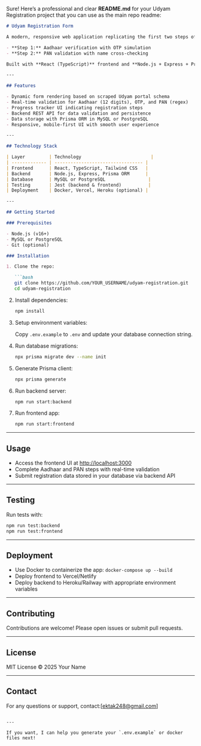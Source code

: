 Sure! Here’s a professional and clear **README.md** for your Udyam Registration project that you can use as the main repo readme:

````markdown
# Udyam Registration Form

A modern, responsive web application replicating the first two steps of the Udyam registration process:

- **Step 1:** Aadhaar verification with OTP simulation  
- **Step 2:** PAN validation with name cross-checking  

Built with **React (TypeScript)** frontend and **Node.js + Express + Prisma ORM** backend connected to MySQL/PostgreSQL.

---

## Features

- Dynamic form rendering based on scraped Udyam portal schema  
- Real-time validation for Aadhaar (12 digits), OTP, and PAN (regex)  
- Progress tracker UI indicating registration steps  
- Backend REST API for data validation and persistence  
- Data storage with Prisma ORM in MySQL or PostgreSQL  
- Responsive, mobile-first UI with smooth user experience

---

## Technology Stack

| Layer         | Technology                          |
| ------------- | --------------------------------- |
| Frontend      | React, TypeScript, Tailwind CSS   |
| Backend       | Node.js, Express, Prisma ORM      |
| Database      | MySQL or PostgreSQL                |
| Testing       | Jest (backend & frontend)          |
| Deployment    | Docker, Vercel, Heroku (optional) |

---

## Getting Started

### Prerequisites

- Node.js (v16+)  
- MySQL or PostgreSQL  
- Git (optional)

### Installation

1. Clone the repo:

   ```bash
   git clone https://github.com/YOUR_USERNAME/udyam-registration.git
   cd udyam-registration
````

2. Install dependencies:

   ```bash
   npm install
   ```

3. Setup environment variables:

   Copy `.env.example` to `.env` and update your database connection string.

4. Run database migrations:

   ```bash
   npx prisma migrate dev --name init
   ```

5. Generate Prisma client:

   ```bash
   npx prisma generate
   ```

6. Run backend server:

   ```bash
   npm run start:backend
   ```

7. Run frontend app:

   ```bash
   npm run start:frontend
   ```

---

## Usage

* Access the frontend UI at [http://localhost:3000](http://localhost:3000)
* Complete Aadhaar and PAN steps with real-time validation
* Submit registration data stored in your database via backend API

---

## Testing

Run tests with:

```bash
npm run test:backend
npm run test:frontend
```

---

## Deployment

* Use Docker to containerize the app: `docker-compose up --build`
* Deploy frontend to Vercel/Netlify
* Deploy backend to Heroku/Railway with appropriate environment variables

---

## Contributing

Contributions are welcome! Please open issues or submit pull requests.

---

## License

MIT License © 2025 Your Name

---

## Contact

For any questions or support, contact:[ektak248@gmail.com]

```

---

If you want, I can help you generate your `.env.example` or docker files next!
```
